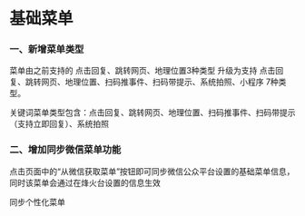 # 基础菜单

### 一、新增菜单类型

菜单由之前支持的 点击回复、跳转网页、地理位置3种类型  升级为支持 点击回复、跳转网页、地理位置、扫码推事件、扫码带提示、系统拍照、小程序 7种类型。

关键词菜单类型包含：点击回复、跳转网页、地理位置、扫码推事件、扫码带提示（支持立即回复）、系统拍照

### 二、增加同步微信菜单功能

点击页面中的“从微信获取菜单”按钮即可同步微信公众平台设置的基础菜单信息，同时该菜单会通过在烽火台设置的信息生效



同步个性化菜单

